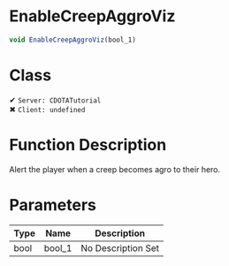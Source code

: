 # EnableCreepAggroViz
```js
void EnableCreepAggroViz(bool_1)
```
# Class
✔ `Server: CDOTATutorial`  
✖ `Client: undefined`  

# Function Description
Alert the player when a creep becomes agro to their hero.
# Parameters
Type|Name|Description
--|--|--
bool|bool_1|No Description Set
